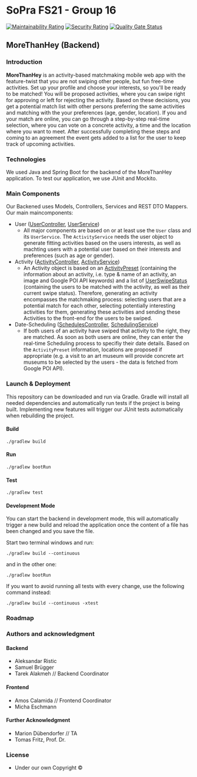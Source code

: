 # SoPra FS21 - Group 16

[![Maintainability Rating](https://sonarcloud.io/api/project_badges/measure?project=sopra-fs21-group-16_mth-server&metric=sqale_rating)](https://sonarcloud.io/dashboard?id=sopra-fs21-group-16_mth-server)
[![Security Rating](https://sonarcloud.io/api/project_badges/measure?project=sopra-fs21-group-16_mth-server&metric=security_rating)](https://sonarcloud.io/dashboard?id=sopra-fs21-group-16_mth-server)
[![Quality Gate Status](https://sonarcloud.io/api/project_badges/measure?project=sopra-fs21-group-16_mth-server&metric=alert_status)](https://sonarcloud.io/dashboard?id=sopra-fs21-group-16_mth-server)

## MoreThanHey (Backend)

### Introduction
**MoreThanHey** is an activity-based matchmaking mobile web app with the feature-twist that you are not swiping other people, but fun free-time activities. Set up your profile and choose your interests, so you'll be ready to be matched! You will be proposed activities, where you can swipe right for approving or left for rejecting the activity. Based on these decisions, you get a potential match list with other persons preferring the same activities and matching with the your preferences (age, gender, location). If you and your match are online, you can go through a step-by-step real-time selection, where you can vote on a concrete activity, a time and the location where you want to meet. After successfully completing these steps and coming to an agreement the event gets added to a list for the user to keep track of upcoming activities.

### Technologies
We used Java and Spring Boot for the backend of the MoreThanHey application. To test our application, we use JUnit and Mockito. 

### Main Components
Our Backened uses Models, Controllers, Services and REST DTO Mappers. Our main maincomponents:
- User ([UserController](https://github.com/sopra-fs21-group-16/mth-server/blob/master/src/main/java/ch/uzh/ifi/hase/soprafs21/controller/UserController.java), [UserService](https://github.com/sopra-fs21-group-16/mth-server/tree/master/src/main/java/ch/uzh/ifi/hase/soprafs21/service))
    - All major components are based on or at least use the `User` class and its `UserService`. The `ActivityService` needs the user object to generate fitting activities based on the users interests, as well as machting users with a potential user based on their interests and preferences (such as age or gender).
- Activity ([ActivityController](https://github.com/sopra-fs21-group-16/mth-server/blob/master/src/main/java/ch/uzh/ifi/hase/soprafs21/controller/ActivityController.java), [ActivityService](https://github.com/sopra-fs21-group-16/mth-server/blob/master/src/main/java/ch/uzh/ifi/hase/soprafs21/service/ActivityService.java))
    - An Activity object is based on an [ActivityPreset](https://github.com/sopra-fs21-group-16/mth-server/blob/master/src/main/java/ch/uzh/ifi/hase/soprafs21/entities/ActivityPreset.java) (containing the information about an activity, i.e. type & name of an activity, an image and Google POI API keywords) and a list of [UserSwipeStatus](https://github.com/sopra-fs21-group-16/mth-server/blob/master/src/main/java/ch/uzh/ifi/hase/soprafs21/entities/UserSwipeStatus.java) (containing the users to be matched with the activity, as well as their current swipe status). Therefore, generating an activity encompasses the matchmaking process: selecting users that are a potential match for each other, selecting potentially interesting activities for them, generating these activities and sending these Activities to the front-end for the users to be swiped.
- Date-Scheduling ([SchedulesController](https://github.com/sopra-fs21-group-16/mth-server/blob/master/src/main/java/ch/uzh/ifi/hase/soprafs21/controller/SchedulesController.java), [SchedulingService](https://github.com/sopra-fs21-group-16/mth-server/blob/master/src/main/java/ch/uzh/ifi/hase/soprafs21/service/SchedulingService.java))
    - If both users of an activity have swiped that activity to the right, they are matched. As soon as both users are online, they can enter the real-time Scheduling process to specifiy their date details. Based on the `ActivityPreset` information, locations are proposed if appropriate (e.g. a visit to an art museum will provide concrete art museums to be selected by the users - the data is fetched from Google POI API).

### Launch & Deployment
This repository can be downloaded and run via Gradle. Gradle will install all needed dependencies and automatically run tests if the project is being built. Implementing new features will trigger our JUnit tests automatically when rebuilding the project.

#### Build
```
./gradlew build
```
#### Run
```
./gradlew bootRun
```
#### Test
```
./gradlew test
```
#### Development Mode
You can start the backend in development mode, this will automatically trigger a new build and reload the application
once the content of a file has been changed and you save the file.

Start two terminal windows and run:

`./gradlew build --continuous`

and in the other one:

`./gradlew bootRun`

If you want to avoid running all tests with every change, use the following command instead:

`./gradlew build --continuous -xtest`

### Roadmap

### Authors and acknowledgment
#### Backend 
- Aleksandar Ristic
- Samuel Brügger
- Tarek Alakmeh // Backend Coordinator

#### Frontend
- Amos Calamida // Frontend Coordinator
- Micha Eschmann

#### Further Acknowledgment
- Marion Dübendorfer // TA
- Tomas Fritz, Prof. Dr.

### License
- Under our own Copyright &copy; 
